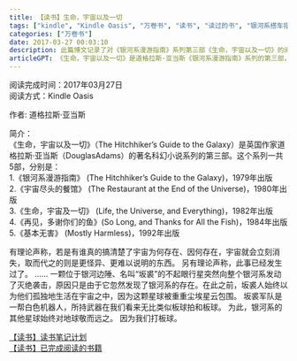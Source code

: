 ```yaml
---
title: 【读书】生命，宇宙以及一切
tags: ["kindle", "Kindle Oasis", "万卷书", "读书", "读过的书", "银河系搭车指南", "银河系漫游指南"]
categories: ["万卷书"]
date: 2017-03-27 00:03:10
description: 此篇博文记录了对《银河系漫游指南》系列第三部《生命，宇宙以及一切》的阅读完成，并概括介绍了该书的背景与故事梗概。
articleGPT: 《生命，宇宙以及一切》是道格拉斯·亚当斯《银河系漫游指南》系列的第三部，以其标志性的荒诞幽默，讲述了孤立的坂裘星球因发现银河系而用类似板球的武器发动灭绝袭击，并探讨宇宙存在等深层哲学问题。
---
```


阅读完成时间：2017年03月27日  
阅读方式：Kindle Oasis  
  
作者: 道格拉斯·亚当斯

简介：  
《生命，宇宙以及一切》（The Hitchhiker’s Guide to the Galaxy）是英国作家道格拉斯·亚当斯（DouglasAdams）的著名科幻小说系列的第三部。这个系列一共5部，分别是：  
1.《银河系漫游指南》 (The Hitchhiker’s Guide to the Galaxy)，1979年出版  
2.《宇宙尽头的餐馆》 (The Restaurant at the End of the Universe)，1980年出版  
3.《生命，宇宙及一切》 (Life, the Universe, and Everything)，1982年出版  
4.《再见，多谢你们的鱼》(So Long, and Thanks for All the Fish)，1984年出版  
5.《基本无害》 (Mostly Harmless)，1992年出版

有理论声称，若是有谁真的搞清楚了宇宙为何存在、因何存在，宇宙就会立刻消失，取而代之的则是更怪异、更难以说明的东西。 另有理论声称，此事已经发生过了。 ……
一颗位于银河边陲、名叫“坂裘”的不起眼行星突然向整个银河系发动了灭绝袭击，原因只是由于它忽然发现了银河系的存在。在此之前，坂裘人始终以为他们孤独地生活在宇宙之中，因为这颗星球被重重尘埃星云包围。
坂裘军队是一帮白色机器人，所持武器在我们看来无比类似板球拍和板球。 为此，银河系的其他星球始终对地球敬而远之。 因为我们打板球。

[【读书】读书笔记计划](./2016-11-14-reading-plan)  
[【读书】已完成阅读的书籍](./2017-03-15-reading-done)
